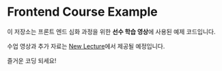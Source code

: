 # Frontend Course Example

이 저장소는 프론트 엔드 심화 과정을 위한 **선수 학습 영상**에 사용된 예제 코드입니다.

수업 영상과 추가 자료는 [New Lecture](https://www.newlecture.com)에서 제공될 예정입니다.

즐거운 코딩 되세요!
